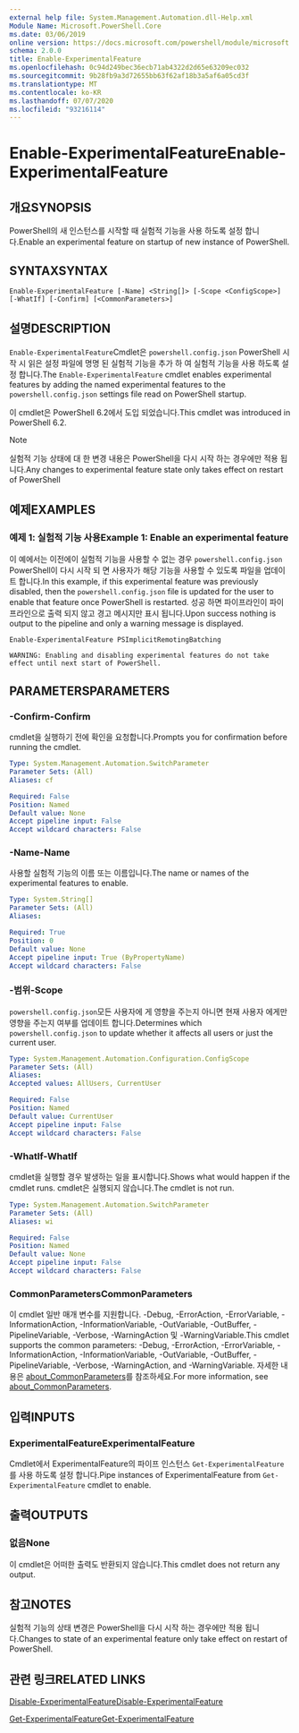 ```yaml
---
external help file: System.Management.Automation.dll-Help.xml
Module Name: Microsoft.PowerShell.Core
ms.date: 03/06/2019
online version: https://docs.microsoft.com/powershell/module/microsoft.powershell.core/enable-experimentalfeature?view=powershell-6&WT.mc_id=ps-gethelp
schema: 2.0.0
title: Enable-ExperimentalFeature
ms.openlocfilehash: 0c94d249bec36ecb71ab4322d2d65e63209ec032
ms.sourcegitcommit: 9b28fb9a3d72655bb63f62af18b3a5af6a05cd3f
ms.translationtype: MT
ms.contentlocale: ko-KR
ms.lasthandoff: 07/07/2020
ms.locfileid: "93216114"
---
```

# <span data-ttu-id="6c4ee-102">Enable-ExperimentalFeature</span><span class="sxs-lookup"><span data-stu-id="6c4ee-102">Enable-ExperimentalFeature</span></span>

## <span data-ttu-id="6c4ee-103">개요</span><span class="sxs-lookup"><span data-stu-id="6c4ee-103">SYNOPSIS</span></span>
<span data-ttu-id="6c4ee-104">PowerShell의 새 인스턴스를 시작할 때 실험적 기능을 사용 하도록 설정 합니다.</span><span class="sxs-lookup"><span data-stu-id="6c4ee-104">Enable an experimental feature on startup of new instance of PowerShell.</span></span>

## <span data-ttu-id="6c4ee-105">SYNTAX</span><span class="sxs-lookup"><span data-stu-id="6c4ee-105">SYNTAX</span></span>

```
Enable-ExperimentalFeature [-Name] <String[]> [-Scope <ConfigScope>] [-WhatIf] [-Confirm] [<CommonParameters>]
```

## <span data-ttu-id="6c4ee-106">설명</span><span class="sxs-lookup"><span data-stu-id="6c4ee-106">DESCRIPTION</span></span>

<span data-ttu-id="6c4ee-107">`Enable-ExperimentalFeature`Cmdlet은 `powershell.config.json` PowerShell 시작 시 읽은 설정 파일에 명명 된 실험적 기능을 추가 하 여 실험적 기능을 사용 하도록 설정 합니다.</span><span class="sxs-lookup"><span data-stu-id="6c4ee-107">The `Enable-ExperimentalFeature` cmdlet enables experimental features by adding the named experimental features to the `powershell.config.json` settings file read on PowerShell startup.</span></span>

<span data-ttu-id="6c4ee-108">이 cmdlet은 PowerShell 6.2에서 도입 되었습니다.</span><span class="sxs-lookup"><span data-stu-id="6c4ee-108">This cmdlet was introduced in PowerShell 6.2.</span></span>

> [!NOTE]
> <span data-ttu-id="6c4ee-109">실험적 기능 상태에 대 한 변경 내용은 PowerShell을 다시 시작 하는 경우에만 적용 됩니다.</span><span class="sxs-lookup"><span data-stu-id="6c4ee-109">Any changes to experimental feature state only takes effect on restart of PowerShell</span></span>

## <span data-ttu-id="6c4ee-110">예제</span><span class="sxs-lookup"><span data-stu-id="6c4ee-110">EXAMPLES</span></span>

### <span data-ttu-id="6c4ee-111">예제 1: 실험적 기능 사용</span><span class="sxs-lookup"><span data-stu-id="6c4ee-111">Example 1: Enable an experimental feature</span></span>

<span data-ttu-id="6c4ee-112">이 예에서는 이전에이 실험적 기능을 사용할 수 없는 경우 `powershell.config.json` PowerShell이 다시 시작 되 면 사용자가 해당 기능을 사용할 수 있도록 파일을 업데이트 합니다.</span><span class="sxs-lookup"><span data-stu-id="6c4ee-112">In this example, if this experimental feature was previously disabled, then the `powershell.config.json` file is updated for the user to enable that feature once PowerShell is restarted.</span></span>
<span data-ttu-id="6c4ee-113">성공 하면 파이프라인이 파이프라인으로 출력 되지 않고 경고 메시지만 표시 됩니다.</span><span class="sxs-lookup"><span data-stu-id="6c4ee-113">Upon success nothing is output to the pipeline and only a warning message is displayed.</span></span>

```powershell
Enable-ExperimentalFeature PSImplicitRemotingBatching
```

```Output
WARNING: Enabling and disabling experimental features do not take effect until next start of PowerShell.
```

## <span data-ttu-id="6c4ee-114">PARAMETERS</span><span class="sxs-lookup"><span data-stu-id="6c4ee-114">PARAMETERS</span></span>

### <span data-ttu-id="6c4ee-115">-Confirm</span><span class="sxs-lookup"><span data-stu-id="6c4ee-115">-Confirm</span></span>

<span data-ttu-id="6c4ee-116">cmdlet을 실행하기 전에 확인을 요청합니다.</span><span class="sxs-lookup"><span data-stu-id="6c4ee-116">Prompts you for confirmation before running the cmdlet.</span></span>

```yaml
Type: System.Management.Automation.SwitchParameter
Parameter Sets: (All)
Aliases: cf

Required: False
Position: Named
Default value: None
Accept pipeline input: False
Accept wildcard characters: False
```

### <span data-ttu-id="6c4ee-117">-Name</span><span class="sxs-lookup"><span data-stu-id="6c4ee-117">-Name</span></span>

<span data-ttu-id="6c4ee-118">사용할 실험적 기능의 이름 또는 이름입니다.</span><span class="sxs-lookup"><span data-stu-id="6c4ee-118">The name or names of the experimental features to enable.</span></span>

```yaml
Type: System.String[]
Parameter Sets: (All)
Aliases:

Required: True
Position: 0
Default value: None
Accept pipeline input: True (ByPropertyName)
Accept wildcard characters: False
```

### <span data-ttu-id="6c4ee-119">-범위</span><span class="sxs-lookup"><span data-stu-id="6c4ee-119">-Scope</span></span>

<span data-ttu-id="6c4ee-120">`powershell.config.json`모든 사용자에 게 영향을 주는지 아니면 현재 사용자 에게만 영향을 주는지 여부를 업데이트 합니다.</span><span class="sxs-lookup"><span data-stu-id="6c4ee-120">Determines which `powershell.config.json` to update whether it affects all users or just the current user.</span></span>

```yaml
Type: System.Management.Automation.Configuration.ConfigScope
Parameter Sets: (All)
Aliases:
Accepted values: AllUsers, CurrentUser

Required: False
Position: Named
Default value: CurrentUser
Accept pipeline input: False
Accept wildcard characters: False
```

### <span data-ttu-id="6c4ee-121">-WhatIf</span><span class="sxs-lookup"><span data-stu-id="6c4ee-121">-WhatIf</span></span>

<span data-ttu-id="6c4ee-122">cmdlet을 실행할 경우 발생하는 일을 표시합니다.</span><span class="sxs-lookup"><span data-stu-id="6c4ee-122">Shows what would happen if the cmdlet runs.</span></span>
<span data-ttu-id="6c4ee-123">cmdlet은 실행되지 않습니다.</span><span class="sxs-lookup"><span data-stu-id="6c4ee-123">The cmdlet is not run.</span></span>

```yaml
Type: System.Management.Automation.SwitchParameter
Parameter Sets: (All)
Aliases: wi

Required: False
Position: Named
Default value: None
Accept pipeline input: False
Accept wildcard characters: False
```

### <span data-ttu-id="6c4ee-124">CommonParameters</span><span class="sxs-lookup"><span data-stu-id="6c4ee-124">CommonParameters</span></span>

<span data-ttu-id="6c4ee-125">이 cmdlet 일반 매개 변수를 지원합니다. -Debug, -ErrorAction, -ErrorVariable, -InformationAction, -InformationVariable, -OutVariable, -OutBuffer, -PipelineVariable, -Verbose, -WarningAction 및 -WarningVariable.</span><span class="sxs-lookup"><span data-stu-id="6c4ee-125">This cmdlet supports the common parameters: -Debug, -ErrorAction, -ErrorVariable, -InformationAction, -InformationVariable, -OutVariable, -OutBuffer, -PipelineVariable, -Verbose, -WarningAction, and -WarningVariable.</span></span> <span data-ttu-id="6c4ee-126">자세한 내용은 [about_CommonParameters](https://go.microsoft.com/fwlink/?LinkID=113216)를 참조하세요.</span><span class="sxs-lookup"><span data-stu-id="6c4ee-126">For more information, see [about_CommonParameters](https://go.microsoft.com/fwlink/?LinkID=113216).</span></span>

## <span data-ttu-id="6c4ee-127">입력</span><span class="sxs-lookup"><span data-stu-id="6c4ee-127">INPUTS</span></span>

### <span data-ttu-id="6c4ee-128">ExperimentalFeature</span><span class="sxs-lookup"><span data-stu-id="6c4ee-128">ExperimentalFeature</span></span>

<span data-ttu-id="6c4ee-129">Cmdlet에서 ExperimentalFeature의 파이프 인스턴스 `Get-ExperimentalFeature` 를 사용 하도록 설정 합니다.</span><span class="sxs-lookup"><span data-stu-id="6c4ee-129">Pipe instances of ExperimentalFeature from `Get-ExperimentalFeature` cmdlet to enable.</span></span>

## <span data-ttu-id="6c4ee-130">출력</span><span class="sxs-lookup"><span data-stu-id="6c4ee-130">OUTPUTS</span></span>

### <span data-ttu-id="6c4ee-131">없음</span><span class="sxs-lookup"><span data-stu-id="6c4ee-131">None</span></span>

<span data-ttu-id="6c4ee-132">이 cmdlet은 어떠한 출력도 반환되지 않습니다.</span><span class="sxs-lookup"><span data-stu-id="6c4ee-132">This cmdlet does not return any output.</span></span>

## <span data-ttu-id="6c4ee-133">참고</span><span class="sxs-lookup"><span data-stu-id="6c4ee-133">NOTES</span></span>

<span data-ttu-id="6c4ee-134">실험적 기능의 상태 변경은 PowerShell을 다시 시작 하는 경우에만 적용 됩니다.</span><span class="sxs-lookup"><span data-stu-id="6c4ee-134">Changes to state of an experimental feature only take effect on restart of PowerShell.</span></span>

## <span data-ttu-id="6c4ee-135">관련 링크</span><span class="sxs-lookup"><span data-stu-id="6c4ee-135">RELATED LINKS</span></span>

[<span data-ttu-id="6c4ee-136">Disable-ExperimentalFeature</span><span class="sxs-lookup"><span data-stu-id="6c4ee-136">Disable-ExperimentalFeature</span></span>](Disable-ExperimentalFeature.md)

[<span data-ttu-id="6c4ee-137">Get-ExperimentalFeature</span><span class="sxs-lookup"><span data-stu-id="6c4ee-137">Get-ExperimentalFeature</span></span>](Get-ExperimentalFeature.md)
